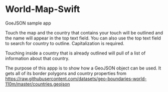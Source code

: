# World-Map-Swift
GoeJSON sample app

Touch the map and the country that contains your touch will be outlined and the name will appear in the top text field. 
You can also use the top text field to search for country to outline. Capitalization is required. 

Touching inside a country that is already outlined will pull of a list of information about that country.  

The purpose of this appp is to show how a GeoJSON object can be used. It gets all of its border polygons and country properties
from https://raw.githubusercontent.com/datasets/geo-boundaries-world-110m/master/countries.geojson


